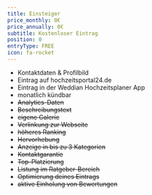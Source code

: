 ```yaml
---
title: Einsteiger
price_monthly: 0€
price_annually: 0€
subtitle: Kostenloser Eintrag
position: 0
entryType: FREE
icon: fa-rocket
---
```


- Kontaktdaten & Profilbild
- Eintrag auf hochzeitsportal24.de
- Eintrag in der Weddian Hochzeitsplaner App
- monatlich kündbar
- ~~Analytics-Daten~~
- ~~Beschreibungstext~~
- ~~eigene Galerie~~
- ~~Verlinkung zur Webseite~~
- ~~höheres Ranking~~
- ~~Hervorhebung~~
- ~~Anzeige in bis zu 3 Kategorien~~
- ~~Kontaktgarantie~~
- ~~Top-Platzierung~~
- ~~Listung im Ratgeber-Bereich~~
- ~~Optimierung deines Eintrags~~
- ~~aktive Einholung von Bewertungen~~